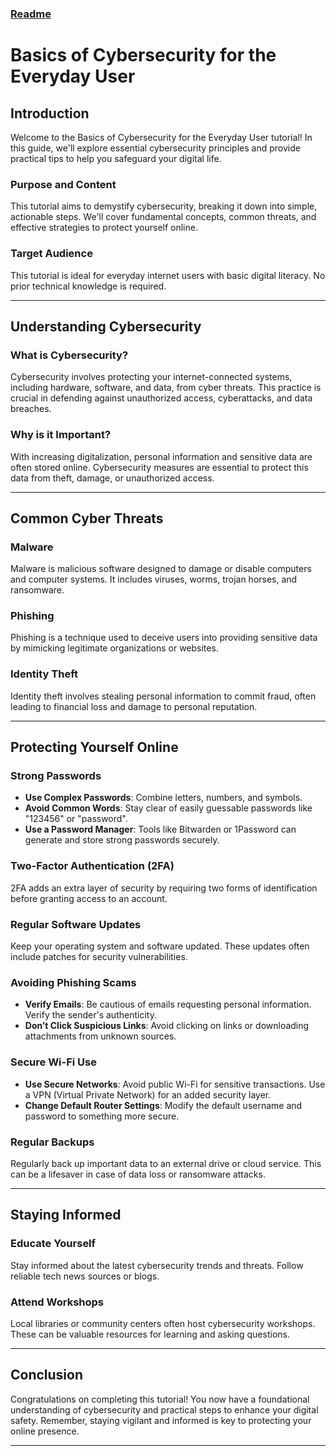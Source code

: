 ### [Readme](README.md)

# **Basics of Cybersecurity for the Everyday User**

## **Introduction**

Welcome to the Basics of Cybersecurity for the Everyday User tutorial! In this guide, we'll explore essential cybersecurity principles and provide practical tips to help you safeguard your digital life.

### **Purpose and Content**
This tutorial aims to demystify cybersecurity, breaking it down into simple, actionable steps. We'll cover fundamental concepts, common threats, and effective strategies to protect yourself online.

### **Target Audience**
This tutorial is ideal for everyday internet users with basic digital literacy. No prior technical knowledge is required.

---

## **Understanding Cybersecurity**

### **What is Cybersecurity?**
Cybersecurity involves protecting your internet-connected systems, including hardware, software, and data, from cyber threats. This practice is crucial in defending against unauthorized access, cyberattacks, and data breaches.

### **Why is it Important?**
With increasing digitalization, personal information and sensitive data are often stored online. Cybersecurity measures are essential to protect this data from theft, damage, or unauthorized access.

---

## **Common Cyber Threats**

### **Malware**
Malware is malicious software designed to damage or disable computers and computer systems. It includes viruses, worms, trojan horses, and ransomware.

### **Phishing**
Phishing is a technique used to deceive users into providing sensitive data by mimicking legitimate organizations or websites.

### **Identity Theft**
Identity theft involves stealing personal information to commit fraud, often leading to financial loss and damage to personal reputation.

---

## **Protecting Yourself Online**

### **Strong Passwords**
- **Use Complex Passwords**: Combine letters, numbers, and symbols.
- **Avoid Common Words**: Stay clear of easily guessable passwords like "123456" or "password".
- **Use a Password Manager**: Tools like Bitwarden or 1Password can generate and store strong passwords securely.

### **Two-Factor Authentication (2FA)**
2FA adds an extra layer of security by requiring two forms of identification before granting access to an account.

### **Regular Software Updates**
Keep your operating system and software updated. These updates often include patches for security vulnerabilities.

### **Avoiding Phishing Scams**
- **Verify Emails**: Be cautious of emails requesting personal information. Verify the sender's authenticity.
- **Don’t Click Suspicious Links**: Avoid clicking on links or downloading attachments from unknown sources.

### **Secure Wi-Fi Use**
- **Use Secure Networks**: Avoid public Wi-Fi for sensitive transactions. Use a VPN (Virtual Private Network) for an added security layer.
- **Change Default Router Settings**: Modify the default username and password to something more secure.

### **Regular Backups**
Regularly back up important data to an external drive or cloud service. This can be a lifesaver in case of data loss or ransomware attacks.

---

## **Staying Informed**

### **Educate Yourself**
Stay informed about the latest cybersecurity trends and threats. Follow reliable tech news sources or blogs.

### **Attend Workshops**
Local libraries or community centers often host cybersecurity workshops. These can be valuable resources for learning and asking questions.

---

## **Conclusion**

Congratulations on completing this tutorial! You now have a foundational understanding of cybersecurity and practical steps to enhance your digital safety. Remember, staying vigilant and informed is key to protecting your online presence.

---
